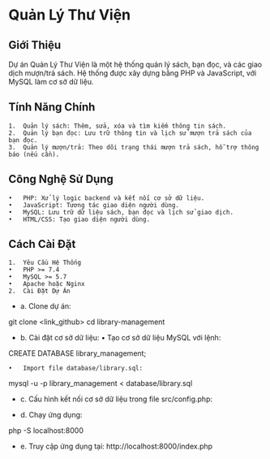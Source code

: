 # Quản Lý Thư Viện

## Giới Thiệu

Dự án Quản Lý Thư Viện là một hệ thống quản lý sách, bạn đọc, và các giao dịch mượn/trả sách. Hệ thống được xây dựng bằng PHP và JavaScript, với MySQL làm cơ sở dữ liệu.

## Tính Năng Chính

	1.	Quản lý sách: Thêm, sửa, xóa và tìm kiếm thông tin sách.
	2.	Quản lý bạn đọc: Lưu trữ thông tin và lịch sử mượn trả sách của bạn đọc.
	3.	Quản lý mượn/trả: Theo dõi trạng thái mượn trả sách, hỗ trợ thông báo (nếu cần).

## Công Nghệ Sử Dụng

	•	PHP: Xử lý logic backend và kết nối cơ sở dữ liệu.
	•	JavaScript: Tương tác giao diện người dùng.
	•	MySQL: Lưu trữ dữ liệu sách, bạn đọc và lịch sử giao dịch.
	•	HTML/CSS: Tạo giao diện người dùng.

## Cách Cài Đặt

	1.	Yêu Cầu Hệ Thống
	•	PHP >= 7.4
	•	MySQL >= 5.7
	•	Apache hoặc Nginx
	2.	Cài Đặt Dự Án
- a. Clone dự án:

git clone <link_github>
cd library-management

- b. Cài đặt cơ sở dữ liệu:
	•	Tạo cơ sở dữ liệu MySQL với lệnh:

CREATE DATABASE library_management;


	•	Import file database/library.sql:

mysql -u <username> -p library_management < database/library.sql


- c. Cấu hình kết nối cơ sở dữ liệu trong file src/config.php:

<?php
define('DB_HOST', 'localhost');
define('DB_USER', 'root');
define('DB_PASS', 'password');
define('DB_NAME', 'library_management');
?>

- d. Chạy ứng dụng:

php -S localhost:8000

- e. Truy cập ứng dụng tại: http://localhost:8000/index.php
